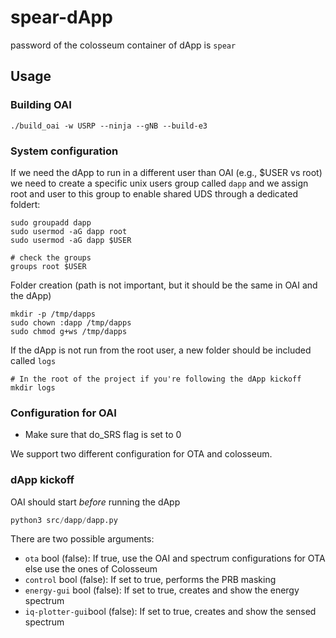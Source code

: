 # spear-dApp

password of the colosseum container of dApp is `spear`

## Usage

### Building OAI
```
./build_oai -w USRP --ninja --gNB --build-e3
```

### System configuration

If we need the dApp to run in a different user than OAI (e.g., $USER vs root) we need to create a specific unix users group called `dapp` and we assign root and user to this group to enable shared UDS through a dedicated foldert:
```
sudo groupadd dapp
sudo usermod -aG dapp root
sudo usermod -aG dapp $USER

# check the groups
groups root $USER
```

Folder creation (path is not important, but it should be the same in OAI and the dApp)

```
mkdir -p /tmp/dapps
sudo chown :dapp /tmp/dapps
sudo chmod g+ws /tmp/dapps
```

If the dApp is not run from the root user, a new folder should be included called `logs`
```
# In the root of the project if you're following the dApp kickoff
mkdir logs
```

### Configuration for OAI
- Make sure that do_SRS flag is set to 0

We support two different configuration for OTA and colosseum.

### dApp kickoff

OAI should start _before_ running the dApp

```python 
python3 src/dapp/dapp.py
```

There are two possible arguments:
- `ota` bool (false): If true, use the OAI and spectrum configurations for OTA else use the ones of Colosseum
- `control` bool (false): If set to true, performs the PRB masking
- `energy-gui` bool (false): If set to true, creates and show the energy spectrum
- `iq-plotter-gui`bool (false): If set to true, creates and show the sensed spectrum